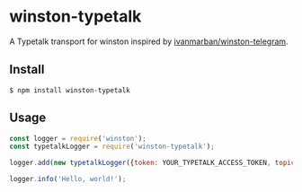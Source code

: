 # winston-typetalk
A Typetalk transport for winston inspired by [ivanmarban/winston-telegram](https://github.com/ivanmarban/winston-telegram).

## Install

```
$ npm install winston-typetalk
```

## Usage

```javascript
const logger = require('winston');
const typetalkLogger = require('winston-typetalk');

logger.add(new typetalkLogger({token: YOUR_TYPETALK_ACCESS_TOKEN, topicId: TOPID_ID}));

logger.info('Hello, world!');
```
